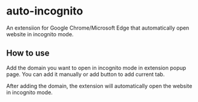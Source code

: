# auto-incognito

An extensiion for Google Chrome/Microsoft Edge that automatically open website in incognito mode.

## How to use

Add the domain you want to open in incognito mode in extension popup page.
You can add it manually or add button to add current tab.

After adding the domain, the extension will automatically open the website in incognito mode.
